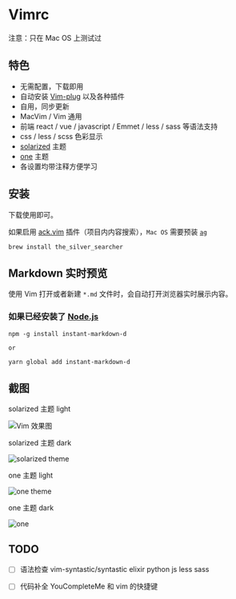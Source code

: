 # Vimrc

注意：只在 Mac OS 上测试过

## 特色

* 无需配置，下载即用
* 自动安装 [Vim-plug](https://github.com/junegunn/vim-plug) 以及各种插件
* 自用，同步更新
* MacVim / Vim 通用
* 前端 react / vue / javascript / Emmet / less / sass 等语法支持
* css / less / scss 色彩显示
* [solarized](https://github.cooooooooooooom/altercation/vim-colors-solarized) 主题
* [one](https://github.com/rakr/vim-one) 主题
* 各设置均带注释方便学习

## 安装

下载使用即可。

如果启用 [ack.vim](https://github.com/mileszs/ack.vim) 插件（项目内内容搜索），`Mac OS` 需要预装 [`ag`](https://github.com/ggreer/the_silver_searcher)

```
brew install the_silver_searcher
```

## Markdown 实时预览

使用 Vim 打开或者新建 `*.md` 文件时，会自动打开浏览器实时展示内容。

### 如果已经安装了 [Node.js](https://nodejs.org/en/)

```
npm -g install instant-markdown-d

or

yarn global add instant-markdown-d
```

## 截图

solarized 主题 light

![Vim 效果图](https://ws2.sinaimg.cn/large/006tNc79ly1ficcyg7glkj31kw0v9qf1.jpg)

solarized 主题 dark

![solarized theme](https://ws3.sinaimg.cn/large/006tKfTcly1fpx30pbv7bj31kw0upwp5.jpg)

one 主题 light

![one theme](https://ws1.sinaimg.cn/large/006tKfTcly1fpx2mwhrp8j31kw0vndqn.jpg)

one 主题 dark

![one](https://ws3.sinaimg.cn/large/006tKfTcly1fpx2u53bocj31kw0up7eu.jpg)


## TODO

- [ ] 语法检查 vim-syntastic/syntastic elixir python js less sass
- [ ] 代码补全 YouCompleteMe 和 vim 的快捷键

